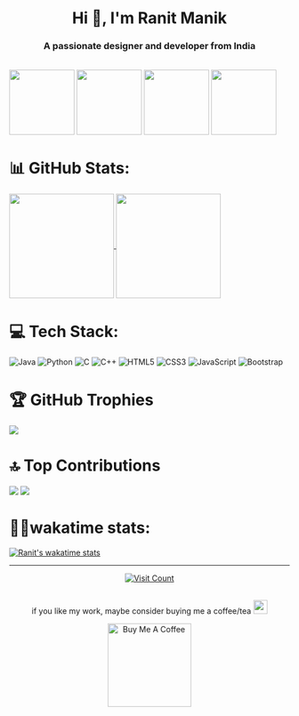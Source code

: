 <h1 align="center">Hi 👋, I'm Ranit Manik</h1>
<h3 align="center">A passionate designer and developer from India</h3>
<br>

<!--| <img height="330px" align="center" src="https://github.com/RanitManik/ranitmanik/assets/138437760/344a5744-ebfc-4dd7-8bdf-69693d573a56"/> | 
| --- |
| **Hi 👋, I'm Ranit Manik**<br>A passionate designer and developer from India |-->

<img height=117 align="center" src="https://github.com/RanitManik/ranitmanik/assets/138437760/20ba2f39-13d4-452d-963b-195b98312199" />
<img height=117 align="center" src="https://github.com/RanitManik/ranitmanik/assets/138437760/bc6f9f65-5337-4466-8510-32235815e439" />
<img height=117 align="center" src="https://github.com/RanitManik/ranitmanik/assets/138437760/bc6f9f65-5337-4466-8510-32235815e439" />
<img height=117 align="center" src="https://github.com/RanitManik/ranitmanik/assets/138437760/bc6f9f65-5337-4466-8510-32235815e439" />

# 📊 GitHub Stats:
<a href="github-readme-stats-delta-ranit-one-27.vercel.app">
  <img height=188 align="center" src="https://github-readme-stats-sigma-five.vercel.app/api?username=RanitManik&theme=radical&hide_border=false&include_all_commits=true&count_private=true&show_icons=true" />
</a>
<a href="github-readme-stats-delta-ranit-one-27.vercel.app">
  <img height=188 align="center" src="https://github-readme-stats.vercel.app/api/top-langs?username=ranitmanik&layout=compact&langs_count=8&card_width=320&theme=radical&hide=html,css"/>
</a>

# 💻 Tech Stack:
![Java](https://img.shields.io/badge/java-%23ED8B00.svg?style=for-the-badge&logo=java&logoColor=white) ![Python](https://img.shields.io/badge/python-3670A0?style=for-the-badge&logo=python&logoColor=ffdd54) ![C](https://img.shields.io/badge/c-%2300599C.svg?style=for-the-badge&logo=c&logoColor=white) ![C++](https://img.shields.io/badge/c++-%2300599C.svg?style=for-the-badge&logo=c%2B%2B&logoColor=white) ![HTML5](https://img.shields.io/badge/html5-%23E34F26.svg?style=for-the-badge&logo=html5&logoColor=white) ![CSS3](https://img.shields.io/badge/css3-%231572B6.svg?style=for-the-badge&logo=css3&logoColor=white) ![JavaScript](https://img.shields.io/badge/javascript-%23323330.svg?style=for-the-badge&logo=javascript&logoColor=%23F7DF1E) ![Bootstrap](https://img.shields.io/badge/bootstrap-%23563D7C.svg?style=for-the-badge&logo=bootstrap&logoColor=white)

# 🏆 GitHub Trophies
![](https://github-profile-trophy.vercel.app/?username=RanitManik&theme=radical&no-frame=false&no-bg=false&margin-w=4)


# 🔝 Top Contributions
[![](https://streak-stats.demolab.com?user=RanitManik&theme=radical)](https://git.io/streak-stats)
![](https://github-contributor-stats.vercel.app/api?username=RanitManik&limit=3&theme=radical&combine_all_yearly_contributions=true)

# 🧑‍💻wakatime stats:
[![Ranit's wakatime stats](https://github-readme-stats.vercel.app/api/wakatime?username=RanitManik&layout=compact&theme=radical)](github-readme-stats-delta-ranit-one-27.vercel.app)

---

<div align="center">
  <a href="https://visitcount.itsvg.in">
    <img src="https://visitcount.itsvg.in/api?id=RanitManik&icon=0&color=0" alt="Visit Count" />
  </a>
</div>
<br>

<p align="center"> if you like my work, maybe consider buying me a coffee/tea <img src="https://media.giphy.com/media/lRSeZ2ddNwhZ5AgIvk/giphy.gif" width="25">

<p align="center"><a href="https://www.buymeacoffee.com/ranitmanik" target="_blank"><img src="https://cdn.buymeacoffee.com/buttons/v2/default-red.png" alt="Buy Me A Coffee" width="150" ></a>
